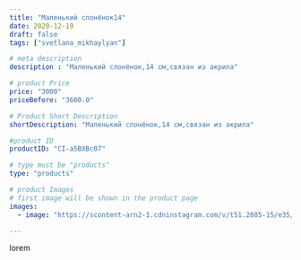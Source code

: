 ```yaml
---
title: "Маленький слонёнок14"
date: 2020-12-19
draft: false
tags: ["svetlana_mikhaylyan"]

# meta description
description : "Маленький слонёнок,14 см,связан из акрила"

# product Price
price: "3000"
priceBefore: "3600.0"

# Product Short Description
shortDescription: "Маленький слонёнок,14 см,связан из акрила"

#product ID
productID: "CI-a5BXBc07"

# type must be "products"
type: "products"

# product Images
# first image will be shown in the product page
images:
  - image: "https://scontent-arn2-1.cdninstagram.com/v/t51.2885-15/e35/131888126_191208122696313_7214475333230607099_n.jpg?se=7&tp=1&_nc_ht=scontent-arn2-1.cdninstagram.com&_nc_cat=109&_nc_ohc=QxzsUhwQ55YAX8RnArr&ccb=7-4&oh=fab355f28f9638987cda9cc4195845c5&oe=6081AE6A&_nc_sid=86f79a&ig_cache_key=MjQ2NzUyNzkxMzUyNTA3MTE2Mw%3D%3D.2-ccb7-4"

---
```

lorem
